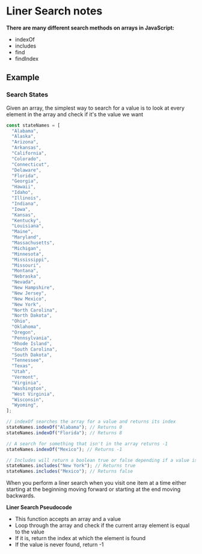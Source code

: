 # Liner Search notes

**There are many different search methods on arrays in JavaScript:**

- indexOf
- includes
- find
- findIndex

## Example

### Search States

Given an array, the simplest way to search for a value is to look at every element in the array
and check if it's the value we want

```javascript
const stateNames = [
  "Alabama",
  "Alaska",
  "Arizona",
  "Arkansas",
  "California",
  "Colorado",
  "Connecticut",
  "Delaware",
  "Florida",
  "Georgia",
  "Hawaii",
  "Idaho",
  "Illinois",
  "Indiana",
  "Iowa",
  "Kansas",
  "Kentucky",
  "Louisiana",
  "Maine",
  "Maryland",
  "Massachusetts",
  "Michigan",
  "Minnesota",
  "Mississippi",
  "Missouri",
  "Montana",
  "Nebraska",
  "Nevada",
  "New Hampshire",
  "New Jersey",
  "New Mexico",
  "New York",
  "North Carolina",
  "North Dakota",
  "Ohio",
  "Oklahoma",
  "Oregon",
  "Pennsylvania",
  "Rhode Island",
  "South Carolina",
  "South Dakota",
  "Tennessee",
  "Texas",
  "Utah",
  "Vermont",
  "Virginia",
  "Washington",
  "West Virginia",
  "Wisconsin",
  "Wyoming",
];

// indexOf searches the array for a value and returns its index
stateNames.indexOf("Alabama"); // Returns 0
stateNames.indexOf("Florida"); // Returns 8

// A search for something that isn't in the array returns -1
stateNames.indexOf("Mexico"); // Returns -1

// Includes will return a boolean true or false depending if a value is in an array
stateNames.includes("New York"); // Returns true
stateNames.includes("Mexico"); // Returns false
```

When you perform a liner search when you visit one item at a time either starting at the beginning moving forward or starting at the end moving backwards.

**Liner Search Pseudocode**

- This function accepts an array and a value
- Loop through the array and check if the current array element is equal to the value
- If it is, return the index at which the element is found
- If the value is never found, return -1

```javascript

```
